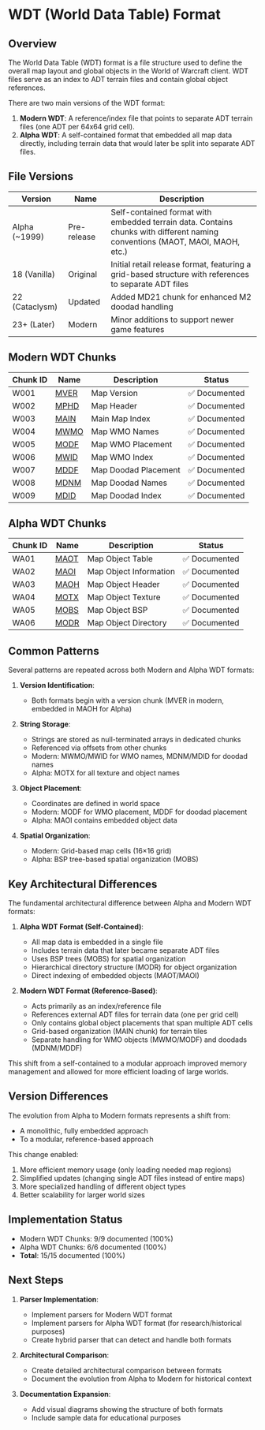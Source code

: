 # WDT (World Data Table) Format

## Overview
The World Data Table (WDT) format is a file structure used to define the overall map layout and global objects in the World of Warcraft client. WDT files serve as an index to ADT terrain files and contain global object references. 

There are two main versions of the WDT format:
1. **Modern WDT**: A reference/index file that points to separate ADT terrain files (one ADT per 64x64 grid cell).
2. **Alpha WDT**: A self-contained format that embedded all map data directly, including terrain data that would later be split into separate ADT files.

## File Versions

| Version | Name | Description |
|---------|------|-------------|
| Alpha (~1999) | Pre-release | Self-contained format with embedded terrain data. Contains chunks with different naming conventions (MAOT, MAOI, MAOH, etc.) |
| 18 (Vanilla) | Original | Initial retail release format, featuring a grid-based structure with references to separate ADT files |
| 22 (Cataclysm) | Updated | Added MD21 chunk for enhanced M2 doodad handling |
| 23+ (Later) | Modern | Minor additions to support newer game features |

## Modern WDT Chunks

| Chunk ID | Name | Description | Status |
|----------|------|-------------|--------|
| W001 | [MVER](chunks/WDT/W001_MVER.md) | Map Version | ✅ Documented |
| W002 | [MPHD](chunks/WDT/W002_MPHD.md) | Map Header | ✅ Documented |
| W003 | [MAIN](chunks/WDT/W003_MAIN.md) | Main Map Index | ✅ Documented |
| W004 | [MWMO](chunks/WDT/W004_MWMO.md) | Map WMO Names | ✅ Documented |
| W005 | [MODF](chunks/WDT/W005_MODF.md) | Map WMO Placement | ✅ Documented |
| W006 | [MWID](chunks/WDT/W006_MWID.md) | Map WMO Index | ✅ Documented |
| W007 | [MDDF](chunks/WDT/W007_MDDF.md) | Map Doodad Placement | ✅ Documented |
| W008 | [MDNM](chunks/WDT/W008_MDNM.md) | Map Doodad Names | ✅ Documented |
| W009 | [MDID](chunks/WDT/W009_MDID.md) | Map Doodad Index | ✅ Documented |

## Alpha WDT Chunks

| Chunk ID | Name | Description | Status |
|----------|------|-------------|--------|
| WA01 | [MAOT](chunks/WDT/WA01_MAOT.md) | Map Object Table | ✅ Documented |
| WA02 | [MAOI](chunks/WDT/WA02_MAOI.md) | Map Object Information | ✅ Documented |
| WA03 | [MAOH](chunks/WDT/WA03_MAOH.md) | Map Object Header | ✅ Documented |
| WA04 | [MOTX](chunks/WDT/WA04_MOTX.md) | Map Object Texture | ✅ Documented |
| WA05 | [MOBS](chunks/WDT/WA05_MOBS.md) | Map Object BSP | ✅ Documented |
| WA06 | [MODR](chunks/WDT/WA06_MODR.md) | Map Object Directory | ✅ Documented |

## Common Patterns

Several patterns are repeated across both Modern and Alpha WDT formats:

1. **Version Identification**:
   - Both formats begin with a version chunk (MVER in modern, embedded in MAOH for Alpha)

2. **String Storage**:
   - Strings are stored as null-terminated arrays in dedicated chunks
   - Referenced via offsets from other chunks
   - Modern: MWMO/MWID for WMO names, MDNM/MDID for doodad names
   - Alpha: MOTX for all texture and object names

3. **Object Placement**:
   - Coordinates are defined in world space
   - Modern: MODF for WMO placement, MDDF for doodad placement
   - Alpha: MAOI contains embedded object data

4. **Spatial Organization**:
   - Modern: Grid-based map cells (16×16 grid)
   - Alpha: BSP tree-based spatial organization (MOBS)

## Key Architectural Differences

The fundamental architectural difference between Alpha and Modern WDT formats:

1. **Alpha WDT Format (Self-Contained)**:
   - All map data is embedded in a single file
   - Includes terrain data that later became separate ADT files
   - Uses BSP trees (MOBS) for spatial organization
   - Hierarchical directory structure (MODR) for object organization
   - Direct indexing of embedded objects (MAOT/MAOI)

2. **Modern WDT Format (Reference-Based)**:
   - Acts primarily as an index/reference file
   - References external ADT files for terrain data (one per grid cell)
   - Only contains global object placements that span multiple ADT cells
   - Grid-based organization (MAIN chunk) for terrain tiles
   - Separate handling for WMO objects (MWMO/MODF) and doodads (MDNM/MDDF)

This shift from a self-contained to a modular approach improved memory management and allowed for more efficient loading of large worlds.

## Version Differences

The evolution from Alpha to Modern formats represents a shift from:
- A monolithic, fully embedded approach
- To a modular, reference-based approach

This change enabled:
1. More efficient memory usage (only loading needed map regions)
2. Simplified updates (changing single ADT files instead of entire maps)
3. More specialized handling of different object types
4. Better scalability for larger world sizes

## Implementation Status

- Modern WDT Chunks: 9/9 documented (100%)
- Alpha WDT Chunks: 6/6 documented (100%)
- **Total**: 15/15 documented (100%)

## Next Steps

1. **Parser Implementation**:
   - Implement parsers for Modern WDT format
   - Implement parsers for Alpha WDT format (for research/historical purposes)
   - Create hybrid parser that can detect and handle both formats

2. **Architectural Comparison**:
   - Create detailed architectural comparison between formats
   - Document the evolution from Alpha to Modern for historical context

3. **Documentation Expansion**:
   - Add visual diagrams showing the structure of both formats
   - Include sample data for educational purposes 